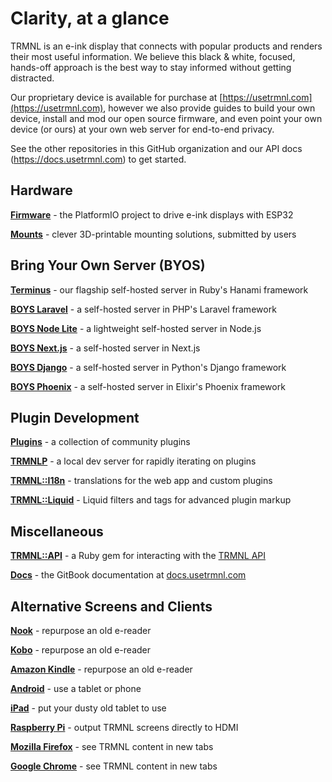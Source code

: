 # Clarity, at a glance

TRMNL is an e-ink display that connects with popular products and renders their most useful information. We believe this black & white, focused, hands-off approach is the best way to stay informed without getting distracted.

Our proprietary device is available for purchase at [https://usetrmnl.com](https://usetrmnl.com), however we also provide guides to build your own device, install and mod our open source firmware, and even point your own device (or ours) at your own web server for end-to-end privacy.

See the other repositories in this GitHub organization and our API docs (https://docs.usetrmnl.com) to get started.

## Hardware

**[Firmware](https://github.com/usetrmnl/trmnl-firmware)** - the PlatformIO project to drive e-ink displays with ESP32

**[Mounts](https://github.com/usetrmnl/mounts)** - clever 3D-printable mounting solutions, submitted by users

## Bring Your Own Server (BYOS)

**[Terminus](https://github.com/usetrmnl/byos_hanami)** - our flagship self-hosted server in Ruby's Hanami framework

**[BOYS Laravel](https://github.com/usetrmnl/byos_laravel)** - a self-hosted server in PHP's Laravel framework

**[BOYS Node Lite](https://github.com/usetrmnl/byos_node_lite)** - a lightweight self-hosted server in Node.js

**[BOYS Next.js](https://github.com/usetrmnl/byos_next)** - a self-hosted server in Next.js

**[BOYS Django](https://github.com/usetrmnl/byos_django)** - a self-hosted server in Python's Django framework

**[BOYS Phoenix](https://github.com/usetrmnl/byos_phoenix)** - a self-hosted server in Elixir's Phoenix framework

## Plugin Development

**[Plugins](https://github.com/usetrmnl/plugins)** - a collection of community plugins

**[TRMNLP](https://github.com/usetrmnl/trmnlp)** - a local dev server for rapidly iterating on plugins

**[TRMNL::I18n](https://github.com/usetrmnl/trmnl-i18n)** - translations for the web app and custom plugins

**[TRMNL::Liquid](https://github.com/usetrmnl/trmnl-liquid)** - Liquid filters and tags for advanced plugin markup

## Miscellaneous

**[TRMNL::API](https://github.com/usetrmnl/trmnl-api)** - a Ruby gem for interacting with the [TRMNL API](https://usetrmnl.com/api-docs/index.html)

**[Docs](https://github.com/usetrmnl/api-docs)** - the GitBook documentation at [docs.usetrmnl.com](https://docs.usetrmnl.com/)

## Alternative Screens and Clients

**[Nook](https://github.com/usetrmnl/trmnl-nook)** - repurpose an old e-reader

**[Kobo](https://github.com/usetrmnl/trmnl-kobo)** - repurpose an old e-reader

**[Amazon Kindle](https://github.com/usetrmnl/trmnl-kindle)** - repurpose an old e-reader

**[Android](https://github.com/usetrmnl/trmnl-android)** - use a tablet or phone

**[iPad](https://github.com/usetrmnl/trmnl-ipad)** - put your dusty old tablet to use

**[Raspberry Pi](https://github.com/usetrmnl/trmnl-display)** - output TRMNL screens directly to HDMI

**[Mozilla Firefox](https://github.com/usetrmnl/trmnl-firefox)** - see TRMNL content in new tabs

**[Google Chrome](https://github.com/usetrmnl/trmnl-chrome)** - see TRMNL content in new tabs
